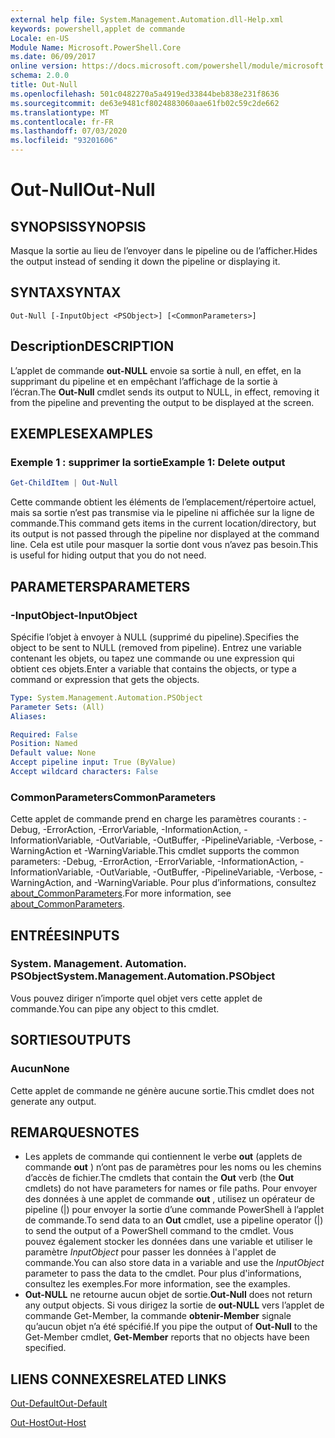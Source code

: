 ```yaml
---
external help file: System.Management.Automation.dll-Help.xml
keywords: powershell,applet de commande
Locale: en-US
Module Name: Microsoft.PowerShell.Core
ms.date: 06/09/2017
online version: https://docs.microsoft.com/powershell/module/microsoft.powershell.core/out-null?view=powershell-7&WT.mc_id=ps-gethelp
schema: 2.0.0
title: Out-Null
ms.openlocfilehash: 501c0482270a5a4919ed33844beb838e231f8636
ms.sourcegitcommit: de63e9481cf8024883060aae61fb02c59c2de662
ms.translationtype: MT
ms.contentlocale: fr-FR
ms.lasthandoff: 07/03/2020
ms.locfileid: "93201606"
---
```

# <span data-ttu-id="4b456-103">Out-Null</span><span class="sxs-lookup"><span data-stu-id="4b456-103">Out-Null</span></span>

## <span data-ttu-id="4b456-104">SYNOPSIS</span><span class="sxs-lookup"><span data-stu-id="4b456-104">SYNOPSIS</span></span>
<span data-ttu-id="4b456-105">Masque la sortie au lieu de l’envoyer dans le pipeline ou de l’afficher.</span><span class="sxs-lookup"><span data-stu-id="4b456-105">Hides the output instead of sending it down the pipeline or displaying it.</span></span>

## <span data-ttu-id="4b456-106">SYNTAX</span><span class="sxs-lookup"><span data-stu-id="4b456-106">SYNTAX</span></span>

```
Out-Null [-InputObject <PSObject>] [<CommonParameters>]
```

## <span data-ttu-id="4b456-107">Description</span><span class="sxs-lookup"><span data-stu-id="4b456-107">DESCRIPTION</span></span>

<span data-ttu-id="4b456-108">L’applet de commande **out-NULL** envoie sa sortie à null, en effet, en la supprimant du pipeline et en empêchant l’affichage de la sortie à l’écran.</span><span class="sxs-lookup"><span data-stu-id="4b456-108">The **Out-Null** cmdlet sends its output to NULL, in effect, removing it from the pipeline and preventing the output to be displayed at the screen.</span></span>

## <span data-ttu-id="4b456-109">EXEMPLES</span><span class="sxs-lookup"><span data-stu-id="4b456-109">EXAMPLES</span></span>

### <span data-ttu-id="4b456-110">Exemple 1 : supprimer la sortie</span><span class="sxs-lookup"><span data-stu-id="4b456-110">Example 1: Delete output</span></span>

```powershell
Get-ChildItem | Out-Null
```

<span data-ttu-id="4b456-111">Cette commande obtient les éléments de l’emplacement/répertoire actuel, mais sa sortie n’est pas transmise via le pipeline ni affichée sur la ligne de commande.</span><span class="sxs-lookup"><span data-stu-id="4b456-111">This command gets items in the current location/directory, but its output is not passed through the pipeline nor displayed at the command line.</span></span>
<span data-ttu-id="4b456-112">Cela est utile pour masquer la sortie dont vous n’avez pas besoin.</span><span class="sxs-lookup"><span data-stu-id="4b456-112">This is useful for hiding output that you do not need.</span></span>

## <span data-ttu-id="4b456-113">PARAMETERS</span><span class="sxs-lookup"><span data-stu-id="4b456-113">PARAMETERS</span></span>

### <span data-ttu-id="4b456-114">-InputObject</span><span class="sxs-lookup"><span data-stu-id="4b456-114">-InputObject</span></span>

<span data-ttu-id="4b456-115">Spécifie l’objet à envoyer à NULL (supprimé du pipeline).</span><span class="sxs-lookup"><span data-stu-id="4b456-115">Specifies the object to be sent to NULL (removed from pipeline).</span></span>
<span data-ttu-id="4b456-116">Entrez une variable contenant les objets, ou tapez une commande ou une expression qui obtient ces objets.</span><span class="sxs-lookup"><span data-stu-id="4b456-116">Enter a variable that contains the objects, or type a command or expression that gets the objects.</span></span>

```yaml
Type: System.Management.Automation.PSObject
Parameter Sets: (All)
Aliases:

Required: False
Position: Named
Default value: None
Accept pipeline input: True (ByValue)
Accept wildcard characters: False
```

### <span data-ttu-id="4b456-117">CommonParameters</span><span class="sxs-lookup"><span data-stu-id="4b456-117">CommonParameters</span></span>

<span data-ttu-id="4b456-118">Cette applet de commande prend en charge les paramètres courants : -Debug, -ErrorAction, -ErrorVariable, -InformationAction, -InformationVariable, -OutVariable, -OutBuffer, -PipelineVariable, -Verbose, -WarningAction et -WarningVariable.</span><span class="sxs-lookup"><span data-stu-id="4b456-118">This cmdlet supports the common parameters: -Debug, -ErrorAction, -ErrorVariable, -InformationAction, -InformationVariable, -OutVariable, -OutBuffer, -PipelineVariable, -Verbose, -WarningAction, and -WarningVariable.</span></span> <span data-ttu-id="4b456-119">Pour plus d’informations, consultez [about_CommonParameters](https://go.microsoft.com/fwlink/?LinkID=113216).</span><span class="sxs-lookup"><span data-stu-id="4b456-119">For more information, see [about_CommonParameters](https://go.microsoft.com/fwlink/?LinkID=113216).</span></span>

## <span data-ttu-id="4b456-120">ENTRÉES</span><span class="sxs-lookup"><span data-stu-id="4b456-120">INPUTS</span></span>

### <span data-ttu-id="4b456-121">System. Management. Automation. PSObject</span><span class="sxs-lookup"><span data-stu-id="4b456-121">System.Management.Automation.PSObject</span></span>

<span data-ttu-id="4b456-122">Vous pouvez diriger n’importe quel objet vers cette applet de commande.</span><span class="sxs-lookup"><span data-stu-id="4b456-122">You can pipe any object to this cmdlet.</span></span>

## <span data-ttu-id="4b456-123">SORTIES</span><span class="sxs-lookup"><span data-stu-id="4b456-123">OUTPUTS</span></span>

### <span data-ttu-id="4b456-124">Aucun</span><span class="sxs-lookup"><span data-stu-id="4b456-124">None</span></span>

<span data-ttu-id="4b456-125">Cette applet de commande ne génère aucune sortie.</span><span class="sxs-lookup"><span data-stu-id="4b456-125">This cmdlet does not generate any output.</span></span>

## <span data-ttu-id="4b456-126">REMARQUES</span><span class="sxs-lookup"><span data-stu-id="4b456-126">NOTES</span></span>

* <span data-ttu-id="4b456-127">Les applets de commande qui contiennent le verbe **out** (applets de commande **out** ) n’ont pas de paramètres pour les noms ou les chemins d’accès de fichier.</span><span class="sxs-lookup"><span data-stu-id="4b456-127">The cmdlets that contain the **Out** verb (the **Out** cmdlets) do not have parameters for names or file paths.</span></span> <span data-ttu-id="4b456-128">Pour envoyer des données à une applet de commande **out** , utilisez un opérateur de pipeline (|) pour envoyer la sortie d’une commande PowerShell à l’applet de commande.</span><span class="sxs-lookup"><span data-stu-id="4b456-128">To send data to an **Out** cmdlet, use a pipeline operator (|) to send the output of a PowerShell command to the cmdlet.</span></span> <span data-ttu-id="4b456-129">Vous pouvez également stocker les données dans une variable et utiliser le paramètre *InputObject* pour passer les données à l'applet de commande.</span><span class="sxs-lookup"><span data-stu-id="4b456-129">You can also store data in a variable and use the *InputObject* parameter to pass the data to the cmdlet.</span></span> <span data-ttu-id="4b456-130">Pour plus d'informations, consultez les exemples.</span><span class="sxs-lookup"><span data-stu-id="4b456-130">For more information, see the examples.</span></span>
* <span data-ttu-id="4b456-131">**Out-NULL** ne retourne aucun objet de sortie.</span><span class="sxs-lookup"><span data-stu-id="4b456-131">**Out-Null** does not return any output objects.</span></span> <span data-ttu-id="4b456-132">Si vous dirigez la sortie de **out-NULL** vers l’applet de commande Get-Member, la commande **obtenir-Member** signale qu’aucun objet n’a été spécifié.</span><span class="sxs-lookup"><span data-stu-id="4b456-132">If you pipe the output of **Out-Null** to the Get-Member cmdlet, **Get-Member** reports that no objects have been specified.</span></span>

## <span data-ttu-id="4b456-133">LIENS CONNEXES</span><span class="sxs-lookup"><span data-stu-id="4b456-133">RELATED LINKS</span></span>

[<span data-ttu-id="4b456-134">Out-Default</span><span class="sxs-lookup"><span data-stu-id="4b456-134">Out-Default</span></span>](Out-Default.md)

[<span data-ttu-id="4b456-135">Out-Host</span><span class="sxs-lookup"><span data-stu-id="4b456-135">Out-Host</span></span>](Out-Host.md)
